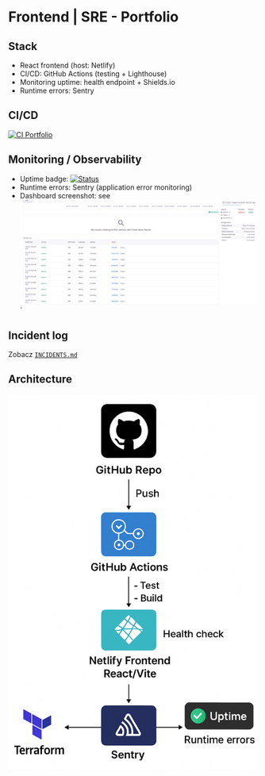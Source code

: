 # Frontend | SRE - Portfolio

## Stack
- React frontend (host: Netlify)
- CI/CD: GitHub Actions (testing + Lighthouse)
- Monitoring uptime: health endpoint + Shields.io
- Runtime errors: Sentry

## CI/CD
[![CI Portfolio](https://github.com/LukeySU/portfolio/actions/workflows/ci.yml/badge.svg?branch=main)](https://github.com/LukeySU/portfolio/actions/workflows/ci.yml)

## Monitoring / Observability
- Uptime badge: [![Status](https://img.shields.io/badge/☁️_All_Systems-Go!-brightgreen?style=flat&logo=react&logoColor=61dafb)](https://lukasz-sulowski.netlify.app/health)
- Runtime errors: Sentry (application error monitoring)
- Dashboard screenshot: see ![Dashboard](./docs/dashboard.png)`

## Incident log
Zobacz [`INCIDENTS.md`](./INCIDENTS.md)

## Architecture
![Architecture](./docs/architecture.png)

